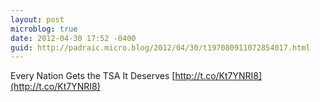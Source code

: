 ```yaml
---
layout: post
microblog: true
date: 2012-04-30 17:52 -0400
guid: http://padraic.micro.blog/2012/04/30/t197080911072854017.html
---
```

Every Nation Gets the TSA It Deserves [http://t.co/Kt7YNRI8](http://t.co/Kt7YNRI8)
